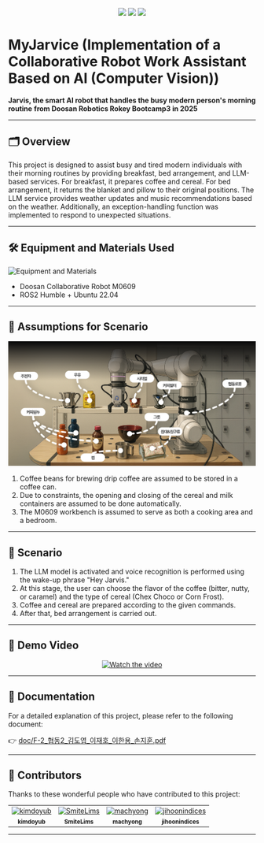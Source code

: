 
<p align="center">
  <img src="https://img.shields.io/badge/ROS2-Humble-blue?logo=ros" />
  <img src="https://img.shields.io/badge/Python-3.10-yellow?logo=python" />
  <img src="https://img.shields.io/badge/License-Apache%202.0-blue.svg?logo=apache" />
</p>

# MyJarvice (Implementation of a Collaborative Robot Work Assistant Based on AI (Computer Vision))  

**Jarvis, the smart AI robot that handles the busy modern person's morning routine** **from Doosan Robotics Rokey Bootcamp3 in 2025**

---

## 🗂️ Overview
This project is designed to assist busy and tired modern individuals with their morning routines by providing breakfast, bed arrangement, and LLM-based services. For breakfast, it prepares coffee and cereal. For bed arrangement, it returns the blanket and pillow to their original positions. The LLM service provides weather updates and music recommendations based on the weather. Additionally, an exception-handling function was implemented to respond to unexpected situations.

---

## 🛠️ Equipment and Materials Used
![Equipment and Materials](images/materials.png)
- Doosan Collaborative Robot M0609  
- ROS2 Humble + Ubuntu 22.04

---
## 🧠 Assumptions for Scenario
![Assumptions for Scenario](images/assumptions.png)
1. Coffee beans for brewing drip coffee are assumed to be stored in a coffee can.
2. Due to constraints, the opening and closing of the cereal and milk containers are assumed to be done automatically.
3. The M0609 workbench is assumed to serve as both a cooking area and a bedroom.
---

## 📖 Scenario
1. The LLM model is activated and voice recognition is performed using the wake-up phrase "Hey Jarvis."
2. At this stage, the user can choose the flavor of the coffee (bitter, nutty, or caramel) and the type of cereal (Chex Choco or Corn Frost).
3. Coffee and cereal are prepared according to the given commands.
4. After that, bed arrangement is carried out.
---

## 🎥 Demo Video
<p align="center">
  <a href="https://youtu.be/UUnwcfdMLlQ">
    <img src="https://img.youtube.com/vi/UUnwcfdMLlQ/0.jpg" alt="Watch the video" width="600"/>
  </a>
</p>

---

## 📄 Documentation

For a detailed explanation of this project, please refer to the following document:

👉 [doc/F-2_협동2_김도엽_이재호_이한용_손지훈.pdf](docs/F-2_협동2_김도엽_이재호_이한용_손지훈.pdf)

---

## 👥 Contributors

Thanks to these wonderful people who have contributed to this project:

<table>
  <tr>
    <td align="center">
      <a href="https://github.com/kimdoyub">
        <img src="https://github.com/kimdoyub.png" width="100px;" alt="kimdoyub"/><br />
        <sub><b>kimdoyub</b></sub>
      </a>
    </td>
    <td align="center">
      <a href="https://github.com/SmiteLims">
        <img src="https://github.com/SmiteLims.png" width="100px;" alt="SmiteLims"/><br />
        <sub><b>SmiteLims</b></sub>
      </a>
    </td>
    <td align="center">
      <a href="https://github.com/machyong">
        <img src="https://github.com/machyong.png" width="100px;" alt="machyong"/><br />
        <sub><b>machyong</b></sub>
      </a>
    </td>
    <td align="center">
      <a href="https://github.com/jihoonindices">
        <img src="https://github.com/jihoonindices" width="100px;" alt="jihoonindices"/><br />
        <sub><b>jihoonindices</b></sub>
      </a>
    </td>
  </tr>
</table>


---

